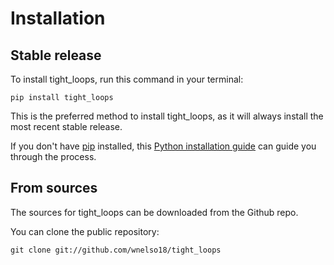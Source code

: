 # Installation

## Stable release

To install tight_loops, run this command in your terminal:

```
pip install tight_loops
```

This is the preferred method to install tight_loops, as it will always install the most recent stable release.

If you don't have [pip](https://pip.pypa.io) installed, this [Python installation guide](http://docs.python-guide.org/en/latest/starting/installation/) can guide you through the process.

## From sources

The sources for tight_loops can be downloaded from the Github repo.

You can clone the public repository:

```
git clone git://github.com/wnelso18/tight_loops
```
